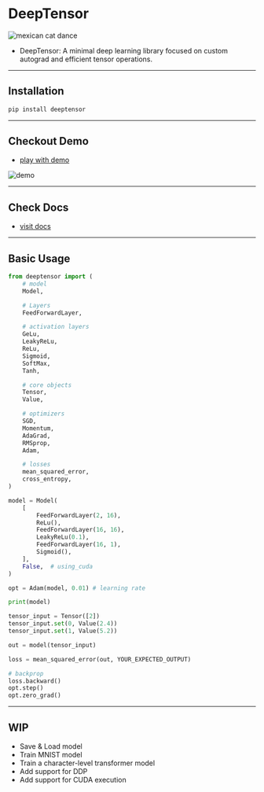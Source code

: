 # DeepTensor

![mexican cat dance](./assets/mexican-cat-dance.gif)

- DeepTensor: A minimal deep learning library focused on custom autograd and efficient tensor operations.

---

## Installation

```bash
pip install deeptensor
```

---

## Checkout Demo

- [play with demo](./demo/main.ipynb)

![demo](./assets/trained-model.png)

---

## Check Docs

- [visit docs](https://deependujha.github.io/deeptensor)

---

## Basic Usage

```python
from deeptensor import (
    # model
    Model,

    # Layers
    FeedForwardLayer,

    # activation layers
    GeLu,
    LeakyReLu,
    ReLu,
    Sigmoid,
    SoftMax,
    Tanh,

    # core objects
    Tensor,
    Value,

    # optimizers
    SGD,
    Momentum,
    AdaGrad,
    RMSprop,
    Adam,

    # losses
    mean_squared_error,
    cross_entropy,
)

model = Model(
    [
        FeedForwardLayer(2, 16),
        ReLu(),
        FeedForwardLayer(16, 16),
        LeakyReLu(0.1),
        FeedForwardLayer(16, 1),
        Sigmoid(),
    ],
    False,  # using_cuda
)

opt = Adam(model, 0.01) # learning rate

print(model)

tensor_input = Tensor([2])
tensor_input.set(0, Value(2.4))
tensor_input.set(1, Value(5.2))

out = model(tensor_input)

loss = mean_squared_error(out, YOUR_EXPECTED_OUTPUT)

# backprop
loss.backward()
opt.step()
opt.zero_grad()
```

---

## WIP

- Save & Load model
- Train MNIST model
- Train a character-level transformer model
- Add support for DDP
- Add support for CUDA execution
